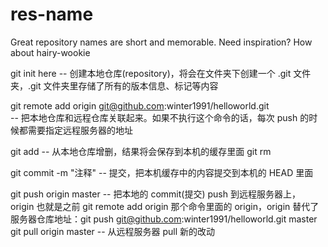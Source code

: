 # res-name
Great repository names are short and memorable. Need inspiration? How about hairy-wookie


git init here            -- 创建本地仓库(repository)，将会在文件夹下创建一个 .git 文件夹，.git 文件夹里存储了所有的版本信息、标记等内容

git remote add origin git@github.com:winter1991/helloworld.git        
                         -- 把本地仓库和远程仓库关联起来。如果不执行这个命令的话，每次 push 的时候都需要指定远程服务器的地址

git add                  -- 从本地仓库增删，结果将会保存到本机的缓存里面
git rm

git commit -m "注释"     -- 提交，把本机缓存中的内容提交到本机的 HEAD 里面

git push origin master   -- 把本地的 commit(提交) push 到远程服务器上， origin 也就是之前 git remote add origin 那个命令里面的 origin，origin 替代了服务器仓库地址：git push git@github.com:winter1991/helloworld.git master
git pull origin master   -- 从远程服务器 pull 新的改动
